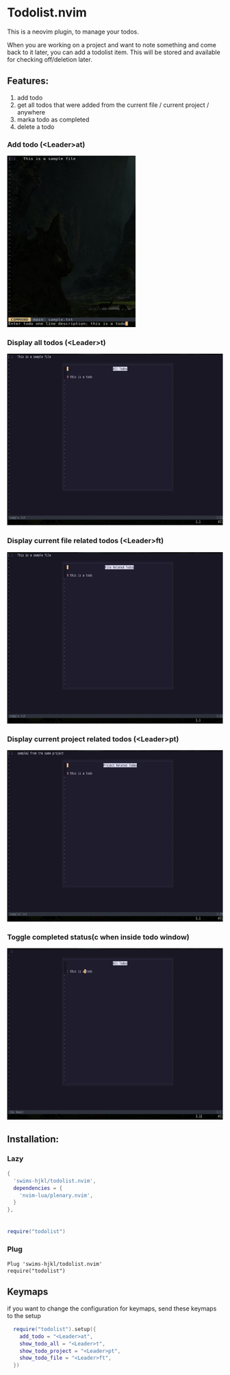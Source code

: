 # Todolist.nvim

This is a neovim plugin, to manage your todos.

When you are working on a project and want to note something and come back to it later, you can add a todolist item. This will be stored and available for checking off/deletion later.

## Features:

1. add todo
2. get all todos that were added from the current file / current project / anywhere
3. marka todo as completed
4. delete a todo

### Add todo (\<Leader\>at)
<img src="./assets/add_todo.png" alt="Add todo" height="400" width="300">

### Display all todos (\<Leader\>t)
<img src="./assets/all_todos.png" alt="Diplay all todos" width="600" height="400">

### Display current file related todos (\<Leader\>ft)
<img src="./assets/file_todos.png" alt="Display file related todos" width="600" height="400">

### Display current project related todos (\<Leader\>pt)
<img src="./assets/project_todos.png" alt="Display project related todos" width="600" height="400">

### Toggle completed status(c when inside todo window)
<img src="./assets/toggle_completed_status.png" alt="Toggle completed status" width="600" height="400">

## Installation:

### Lazy

```lua
{
  'swims-hjkl/todolist.nvim',
  dependencies = {
    'nvim-lua/plenary.nvim',
  }
},


require("todolist")
```
### Plug
```
Plug 'swims-hjkl/todolist.nvim'
require("todolist")
```

## Keymaps

if you want to change the configuration for keymaps, send these keymaps to the setup 

```lua
  require("todolist").setup({
    add_todo = "<Leader>at",
    show_todo_all = "<Leader>t",
    show_todo_project = "<Leader>pt",
    show_todo_file = "<Leader>ft",
  })
```

